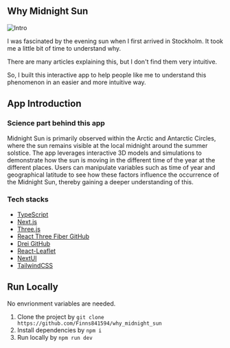 ## Why Midnight Sun

![Intro](./public/whyMidnightSun.gif)

I was fascinated by the evening sun when I first arrived in Stockholm. It took me a little bit of time to understand why.

There are many articles explaining this, but I don't find them very intuitive.

So, I built this interactive app to help people like me to understand this phenomenon in an easier and more intuitive way.

## App Introduction

### Science part behind this app

Midnight Sun is primarily observed within the Arctic and Antarctic Circles, where the sun remains visible at the local midnight around the summer solstice. The app leverages interactive 3D models and simulations to demonstrate how the sun is moving in the different time of the year at the different places. Users can manipulate variables such as time of year and geographical latitude to see how these factors influence the occurrence of the Midnight Sun, thereby gaining a deeper understanding of this.

### Tech stacks

- [TypeScript](https://www.typescriptlang.org)
- [Next.js](https://nextjs.org)
- [Three.js](https://threejs.org)
- [React Three Fiber GitHub](https://github.com/pmndrs/react-three-fiber)
- [Drei GitHub](https://github.com/pmndrs/drei)
- [React-Leaflet](https://react-leaflet.js.org)
- [NextUI](https://nextui.org)
- [TailwindCSS](https://tailwindcss.com)

## Run Locally

No envrionment variables are needed.

1. Clone the project by `git clone https://github.com/Finns841594/why_midnight_sun`
2. Install dependencies by `npm i`
3. Run locally by `npm run dev`

